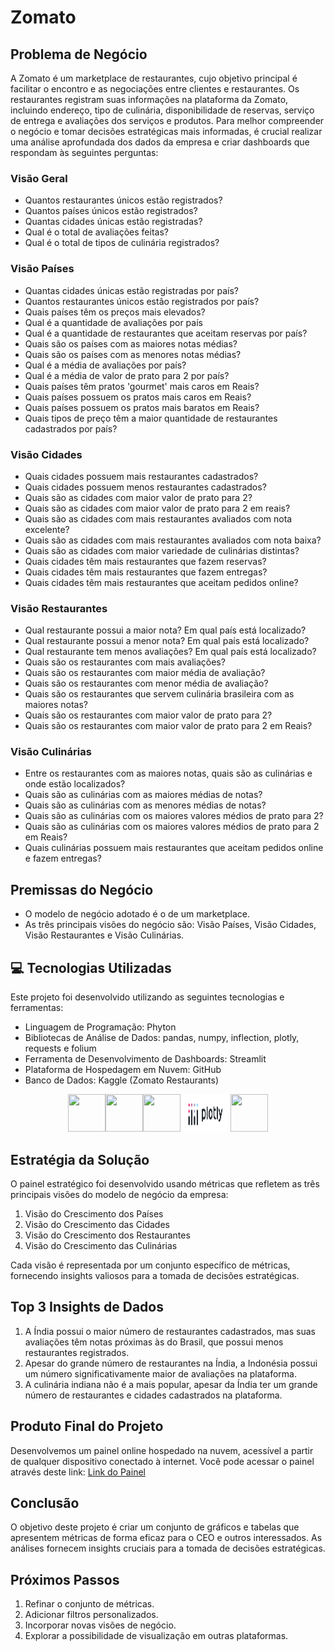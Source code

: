 # Zomato

## Problema de Negócio

A Zomato é um marketplace de restaurantes, cujo objetivo principal é facilitar o encontro e as negociações entre clientes e restaurantes. Os restaurantes registram suas informações na plataforma da Zomato, incluindo endereço, tipo de culinária, disponibilidade de reservas, serviço de entrega e avaliações dos serviços e produtos. Para melhor compreender o negócio e tomar decisões estratégicas mais informadas, é crucial realizar uma análise aprofundada dos dados da empresa e criar dashboards que respondam às seguintes perguntas:

### Visão Geral

- Quantos restaurantes únicos estão registrados?
- Quantos países únicos estão registrados?
- Quantas cidades únicas estão registradas?
- Qual é o total de avaliações feitas?
- Qual é o total de tipos de culinária registrados?

### Visão Países

- Quantas cidades únicas estão registradas por país?
- Quantos restaurantes únicos estão registrados por país?
- Quais países têm os preços mais elevados?
- Qual é a quantidade de avaliações por país
- Qual é a quantidade de restaurantes que aceitam reservas por país?
- Quais são os países com as maiores notas médias?
- Quais são os países com as menores notas médias?
- Qual é a média de avaliações por país?
- Qual é a média de valor de prato para 2 por país?
- Quais países têm pratos 'gourmet' mais caros em Reais?
- Quais países possuem os pratos mais caros em Reais?
- Quais países possuem os pratos mais baratos em Reais?
- Quais tipos de preço têm a maior quantidade de restaurantes cadastrados por país?

### Visão Cidades

- Quais cidades possuem mais restaurantes cadastrados?
- Quais cidades possuem menos restaurantes cadastrados?
- Quais são as cidades com maior valor de prato para 2?
- Quais são as cidades com maior valor de prato para 2 em reais?
- Quais são as cidades com mais restaurantes avaliados com nota excelente?
- Quais são as cidades com mais restaurantes avaliados com nota baixa?
- Quais são as cidades com maior variedade de culinárias distintas?
- Quais cidades têm mais restaurantes que fazem reservas?
- Quais cidades têm mais restaurantes que fazem entregas?
- Quais cidades têm mais restaurantes que aceitam pedidos online?

### Visão Restaurantes

- Qual restaurante possui a maior nota? Em qual país está localizado?
- Qual restaurante possui a menor nota? Em qual país está localizado?
- Qual restaurante tem menos avaliações? Em qual país está localizado?
- Quais são os restaurantes com mais avaliações?
- Quais são os restaurantes com maior média de avaliação?
- Quais são os restaurantes com menor média de avaliação?
- Quais são os restaurantes que servem culinária brasileira com as maiores notas?
- Quais são os restaurantes com maior valor de prato para 2?
- Quais são os restaurantes com maior valor de prato para 2 em Reais?

### Visão Culinárias
- Entre os restaurantes com as maiores notas, quais são as culinárias e onde estão localizados?
- Quais são as culinárias com as maiores médias de notas?
- Quais são as culinárias com as menores médias de notas?
- Quais são as culinárias com os maiores valores médios de prato para 2?
- Quais são as culinárias com os maiores valores médios de prato para 2 em Reais?
- Quais culinárias possuem mais restaurantes que aceitam pedidos online e fazem entregas?

## Premissas do Negócio
- O modelo de negócio adotado é o de um marketplace.
- As três principais visões do negócio são: Visão Países, Visão Cidades, Visão Restaurantes e Visão Culinárias.

## 💻 Tecnologias Utilizadas

Este projeto foi desenvolvido utilizando as seguintes tecnologias e ferramentas:

- Linguagem de Programação: Phyton
- Bibliotecas de Análise de Dados: pandas, numpy, inflection, plotly, requests e folium          
- Ferramenta de Desenvolvimento de Dashboards: Streamlit
- Plataforma de Hospedagem em Nuvem: GitHub
- Banco de Dados: Kaggle (Zomato Restaurants)

<p align="center">
  <img width="60" height="60" src="https://cdn.jsdelivr.net/gh/devicons/devicon/icons/python/python-original.svg"/><img width="60" height="60" src="https://cdn.jsdelivr.net/gh/devicons/devicon/icons/pandas/pandas-original.svg"/><img width="60" height="60" src="https://cdn.jsdelivr.net/gh/devicons/devicon/icons/numpy/numpy-original.svg"/><img width="80" height="60" src="plotly.png"<img width="60" height="60" src="github.png"><img width="60" height="60" src="https://cdn.jsdelivr.net/gh/devicons/devicon/icons/kaggle/kaggle-original-wordmark.svg"/>
<p/>
  
## Estratégia da Solução

O painel estratégico foi desenvolvido usando métricas que refletem as três principais visões do modelo de negócio da empresa:

1. Visão do Crescimento dos Países
2. Visão do Crescimento das Cidades
3. Visão do Crescimento dos Restaurantes
4. Visão do Crescimento das Culinárias

Cada visão é representada por um conjunto específico de métricas, fornecendo insights valiosos para a tomada de decisões estratégicas.

## Top 3 Insights de Dados

1. A Índia possui o maior número de restaurantes cadastrados, mas suas avaliações têm notas próximas às do Brasil, que possui menos restaurantes registrados.
2. Apesar do grande número de restaurantes na Índia, a Indonésia possui um número significativamente maior de avaliações na plataforma.
3. A culinária indiana não é a mais popular, apesar da Índia ter um grande número de restaurantes e cidades cadastrados na plataforma.

## Produto Final do Projeto

Desenvolvemos um painel online hospedado na nuvem, acessível a partir de qualquer dispositivo conectado à internet. Você pode acessar o painel através deste link: [Link do Painel](https://zomato.streamlit.app/)

## Conclusão

O objetivo deste projeto é criar um conjunto de gráficos e tabelas que apresentem métricas de forma eficaz para o CEO e outros interessados. As análises fornecem insights cruciais para a tomada de decisões estratégicas.

## Próximos Passos

1. Refinar o conjunto de métricas.
2. Adicionar filtros personalizados.
3. Incorporar novas visões de negócio.
4. Explorar a possibilidade de visualização em outras plataformas.

